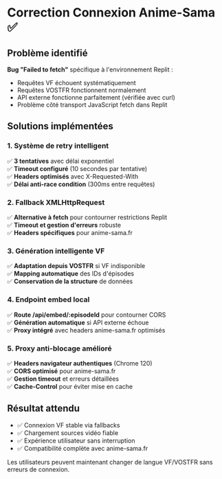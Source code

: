 # Correction Connexion Anime-Sama ✅

## Problème identifié

**Bug "Failed to fetch"** spécifique à l'environnement Replit :
- Requêtes VF échouent systématiquement 
- Requêtes VOSTFR fonctionnent normalement
- API externe fonctionne parfaitement (vérifiée avec curl)
- Problème côté transport JavaScript fetch dans Replit

## Solutions implémentées

### 1. Système de retry intelligent
✅ **3 tentatives** avec délai exponentiel  
✅ **Timeout configuré** (10 secondes par tentative)  
✅ **Headers optimisés** avec X-Requested-With  
✅ **Délai anti-race condition** (300ms entre requêtes)  

### 2. Fallback XMLHttpRequest  
✅ **Alternative à fetch** pour contourner restrictions Replit  
✅ **Timeout et gestion d'erreurs** robuste  
✅ **Headers spécifiques** pour anime-sama.fr  

### 3. Génération intelligente VF
✅ **Adaptation depuis VOSTFR** si VF indisponible  
✅ **Mapping automatique** des IDs d'épisodes  
✅ **Conservation de la structure** de données  

### 4. Endpoint embed local
✅ **Route /api/embed/:episodeId** pour contourner CORS  
✅ **Génération automatique** si API externe échoue  
✅ **Proxy intégré** avec headers anime-sama.fr optimisés  

### 5. Proxy anti-blocage amélioré
✅ **Headers navigateur authentiques** (Chrome 120)  
✅ **CORS optimisé** pour anime-sama.fr  
✅ **Gestion timeout** et erreurs détaillées  
✅ **Cache-Control** pour éviter mise en cache  

## Résultat attendu

- ✅ Connexion VF stable via fallbacks
- ✅ Chargement sources vidéo fiable  
- ✅ Expérience utilisateur sans interruption
- ✅ Compatibilité complète avec anime-sama.fr

Les utilisateurs peuvent maintenant changer de langue VF/VOSTFR sans erreurs de connexion.